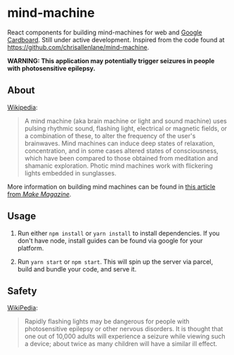 mind-machine
============
React components for building mind-machines for web and [Google Cardboard][].  Still under active development.  Inspired from the code found at https://github.com/chrisallenlane/mind-machine.

**WARNING: This application may potentially trigger seizures in people with photosensitive epilepsy.**

About
-----

[Wikipedia][mind-machines]:

> A mind machine (aka brain machine or light and sound machine) uses pulsing
> rhythmic sound, flashing light, electrical or magnetic fields, or a
> combination of these, to alter the frequency of the user's brainwaves. Mind
> machines can induce deep states of relaxation, concentration, and in some
> cases altered states of consciousness, which have been compared to those
> obtained from meditation and shamanic exploration. Photic mind machines work
> with flickering lights embedded in sunglasses.

More information on building mind machines can be found in [this article from _Make Magazine_][make].


Usage
-----
1. Run either `npm install` or `yarn install` to install dependencies.  If you don't have node, install guides can be found via google for your platform.

2. Run `yarn start` or `npm start`.  This will spin up the server via parcel, build and bundle your code, and serve it.



Safety
------
[WikiPedia][safety]:

> Rapidly flashing lights may be dangerous for people with photosensitive
> epilepsy or other nervous disorders. It is thought that one out of 10,000
> adults will experience a seizure while viewing such a device; about twice as
> many children will have a similar ill effect.


[Google Cardboard]: https://vr.google.com/cardboard/
[make]:             https://makezine.com/2008/11/13/the-brain-machine/
[mind-machines]:    https://en.wikipedia.org/wiki/Mind_machine
[safety]:           https://en.wikipedia.org/wiki/Mind_machine#Safety
